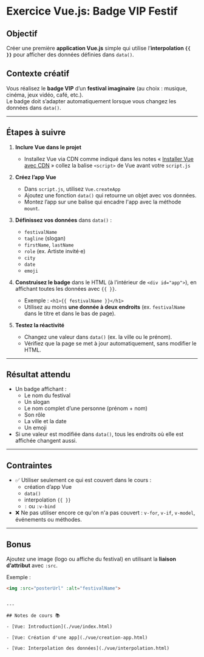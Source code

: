 # Exercice Vue.js: Badge VIP Festif

## Objectif
Créer une première **application Vue.js** simple qui utilise l’**interpolation `{{ }}`** pour afficher des données définies dans `data()`.

## Contexte créatif
Vous réalisez le **badge VIP** d’un **festival imaginaire** (au choix : musique, cinéma, jeux vidéo, café, etc.).  
Le badge doit s’adapter automatiquement lorsque vous changez les données dans `data()`.

---

## Étapes à suivre

1. **Inclure Vue dans le projet**
   - Installez Vue via CDN comme indiqué dans les notes « [Installer Vue avec CDN](../vue/index.html#installer-vue-avec-cdn) » collez la balise `<script>` de Vue avant votre `script.js`

1. **Créez l’app Vue**  
   - Dans `script.js`, utilisez `Vue.createApp` 
   - Ajoutez une fonction `data()` qui retourne un objet avec vos données.  
   - Montez l’app sur une balise qui encadre l'app avec la méthode `mount`.

2. **Définissez vos données** dans `data()` :  
   - `festivalName`  
   - `tagline` (slogan)  
   - `firstName`, `lastName`  
   - `role` (ex. Artiste invité·e)  
   - `city`  
   - `date`  
   - `emoji`

3. **Construisez le badge** dans le HTML (à l’intérieur de `<div id="app">`), en affichant toutes les données avec `{{ }}`.  
   - Exemple : `<h1>{{ festivalName }}</h1>`  
   - Utilisez au moins **une donnée à deux endroits** (ex. `festivalName` dans le titre et dans le bas de page).

4. **Testez la réactivité**  
   - Changez une valeur dans `data()` (ex. la ville ou le prénom).  
   - Vérifiez que la page se met à jour automatiquement, sans modifier le HTML.

---

## Résultat attendu

- Un badge affichant :  
  - Le nom du festival  
  - Un slogan  
  - Le nom complet d’une personne (prénom + nom)  
  - Son rôle  
  - La ville et la date  
  - Un emoji  
- Si une valeur est modifiée dans `data()`, tous les endroits où elle est affichée changent aussi.

---

## Contraintes

- ✅ Utiliser seulement ce qui est couvert dans le cours :  
  - création d’app Vue  
  - `data()`  
  - interpolation `{{ }}`  
  - `:` ou `:v-bind`
- ❌ Ne pas utiliser encore ce qu'on n'a pas couvert : `v-for`, `v-if`, `v-model`, événements ou méthodes.

---

## Bonus

Ajoutez une image (logo ou affiche du festival) en utilisant la **liaison d’attribut** avec `:src`.  

Exemple :

```html
<img :src="posterUrl" :alt="festivalName">


---

## Notes de cours 📚

- [Vue: Introduction](./vue/index.html)

- [Vue: Création d'une app](./vue/creation-app.html)

- [Vue: Interpolation des données](./vue/interpolation.html)